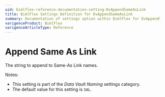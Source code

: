 ```yaml
---
uid: bimlflex-reference-documentation-setting-DvAppendSameAsLink
title: BimlFlex Settings Definition for DvAppendSameAsLink
summary: Documentation of settings option within BimlFlex for DvAppendSameAsLink
varigenceProduct: BimlFlex
varigenceArticleType: Reference
---
```


# Append Same As Link

The string to append to Same-As Link names.

Notes:

* This setting is part of the *Data Vault Naming* settings category.
* The default value for this setting is `SAL`.
